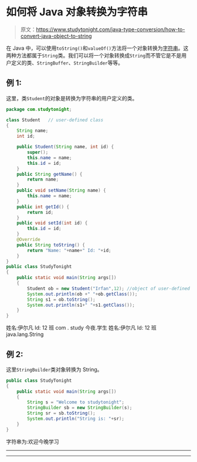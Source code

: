 # 如何将 Java 对象转换为字符串

> 原文：<https://www.studytonight.com/java-type-conversion/how-to-convert-java-object-to-string>

在 Java 中，可以使用`toString()`和`valueOf()`方法将一个对象转换为[字符串](https://www.studytonight.com/java/string-handling-in-java.php)。这两种方法都属于`String`类。我们可以将一个对象转换成`String`而不管它是不是用户定义的类、`StringBuffer`、`StringBuilder`等等。

## 例 1:

这里，类`Student`的对象是转换为字符串的用户定义的类。

```java
package com.studytonight;

class Student   // user-defined class
{
	String name;
	int id;

	public Student(String name, int id) {
		super();
		this.name = name;
		this.id = id;
	}
	public String getName() {
		return name;
	}
	public void setName(String name) {
		this.name = name;
	}
	public int getId() {
		return id;
	}
	public void setId(int id) {
		this.id = id;
	}
	@Override
	public String toString() {
		return "Name: "+name+" Id: "+id;
	}
}
public class StudyTonight
{  
	public static void main(String args[])
	{  
		Student ob = new Student("Irfan",12); //object of user-defined class Student
		System.out.println(ob +" "+ob.getClass());
		String s1 = ob.toString();  
		System.out.println(s1+" "+s1.getClass());    
	}
} 
```

姓名:伊尔凡 Id: 12 班 com . study 今夜.学生
姓名:伊尔凡 Id: 12 班 java.lang.String

## 例 2:

这里`StringBuilder`类对象转换为 String。

```java
public class StudyTonight
{  
	public static void main(String args[])
	{  
		String s = "Welcome to studytonight";  
		StringBuilder sb = new StringBuilder(s);
		String sr = sb.toString();
		System.out.println("String is: "+sr);
	}
}
```

字符串为:欢迎今晚学习

* * *

* * *